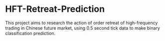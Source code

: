 # HFT-Retreat-Prediction
This project aims to research the action of order retreat of high-frequency trading in Chinese future market, using 0.5 second tick data to make binary classification prediction.
